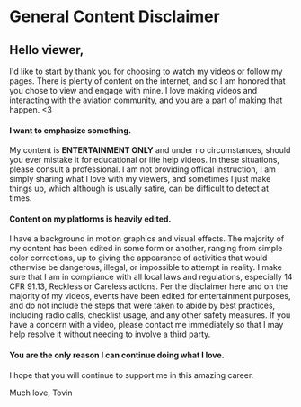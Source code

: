 # General Content Disclaimer
## Hello viewer,

I'd like to start by thank you for choosing to watch my videos or follow my pages.
There is plenty of content on the internet, and so I am honored that you chose
to view and engage with mine. I love making videos and interacting with the aviation
community, and you are a part of making that happen. <3

#### I want to emphasize something.

My content is **ENTERTAINMENT ONLY** and under no circumstances, should you ever
mistake it for educational or life help videos. In these situations, please consult
a professional. I am not providing offical instruction, I am simply sharing what I 
love with my viewers, and sometimes I just make things up, which although is usually
satire, can be difficult to detect at times. 

#### Content on my platforms is heavily edited.

I have a background in motion graphics and visual effects. The majority of my content
has been edited in some form or another, ranging from simple color corrections, up to
giving the appearance of activities that would otherwise be dangerous, illegal, or 
impossible to attempt in reality. I make sure that I am in compliance with all local
laws and regulations, especially 14 CFR 91.13, Reckless or Careless actions. Per
the disclaimer here and on the majority of my videos, events have been edited for 
entertainment purposes, and do not include the steps that were taken to abide by
best practices, including radio calls, checklist usage, and any other safety measures.
If you have a concern with a video, please contact me immediately so that I may help
resolve it without needing to involve a third party.


#### You are the only reason I can continue doing what I love.
I hope that you will continue to support me in this amazing career.


Much love,
Tovin
